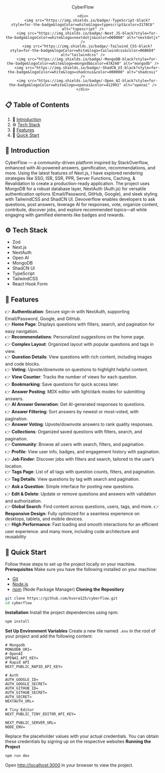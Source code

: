 <div align="center">
  <br />
    CyberFlow
  <br />

    <div>
        <img src="https://img.shields.io/badge/-TypeScript-black?style=for-the-badge&logoColor=white&logo=typescript&color=3178C6" alt="typescript" />
        <img src="https://img.shields.io/badge/-Next_JS-black?style=for-the-badge&logoColor=white&logo=nextdotjs&color=000000" alt="nextdotjs" />
        <img src="https://img.shields.io/badge/-Tailwind_CSS-black?style=for-the-badge&logoColor=white&logo=tailwindcss&color=06B6D4" alt="tailwindcss" />
        <img src="https://img.shields.io/badge/-MongoDB-black?style=for-the-badge&logoColor=white&logo=mongodb&color=47A248" alt="mongodb" />
        <img src="https://img.shields.io/badge/-ShadCN_UI-black?style=for-the-badge&logoColor=white&logo=shadcnui&color=000000" alt="shadcnui" />
        <img src="https://img.shields.io/badge/-Open_AI-black?style=for-the-badge&logoColor=white&logo=openai&color=412991" alt="openai" />
    </div>

</div>

## 📋 <a name="table">Table of Contents</a>

1. 🤖 [Introduction](#introduction)
2. ⚙️ [Tech Stack](#tech-stack)
3. 🔋 [Features](#features)
4. 🤸 [Quick Start](#quick-start)

## <a name="introduction">🤖 Introduction</a>

CyberFlow — a community-driven platform inspired by StackOverflow, enhanced with AI-powered answers, gamification, recommendations, and more. Using the latest features of Next.js, I have explored rendering strategies like SSG, ISR, SSR, PPR, Server Functions, Caching, & Revalidation to create a production-ready application.
The project uses MongoDB for a robust database layer, NextAuth (Auth.js) for versatile authentication options (Email/Password, GitHub, Google), and sleek styling with TailwindCSS and ShadCN UI. Devoverflow enables developers to ask questions, post answers, leverage AI for responses, vote, organize content, contribute, discover jobs, and explore recommended topics—all while engaging with gamified elements like badges and rewards.

## <a name="tech-stack">⚙️ Tech Stack</a>

- Zod
- Next.js
- NextAuth
- Open AI
- MongoDB
- ShadCN UI
- TypeScript
- TailwindCSS
- React Hook Form

## <a name="features">🔋 Features</a>

👉 **Authentication**: Secure sign-in with NextAuth, supporting Email/Password, Google, and GitHub.  
👉 **Home Page**: Displays questions with filters, search, and pagination for easy navigation.  
👉 **Recommendations**: Personalized suggestions on the home page.  
👉 **Complex Layout**: Organized layout with popular questions and tags in view.  
👉 **Question Details**: View questions with rich content, including images and code blocks.  
👉 **Voting**: Upvote/downvote on questions to highlight helpful content.  
👉 **View Counter**: Tracks the number of views for each question.  
👉 **Bookmarking**: Save questions for quick access later.  
👉 **Answer Posting**: MDX editor with light/dark modes for submitting answers.  
👉 **AI Answer Generation**: Get AI-generated responses to questions.  
👉 **Answer Filtering**: Sort answers by newest or most-voted, with pagination.  
👉 **Answer Voting**: Upvote/downvote answers to rank quality responses.  
👉 **Collections**: Organized saved questions with filters, search, and pagination.  
👉 **Community**: Browse all users with search, filters, and pagination.  
👉 **Profile**: View user info, badges, and engagement history with pagination.  
👉 **Job Finder**: Discover jobs with filters and search, tailored to the user’s location.  
👉 **Tags Page**: List of all tags with question counts, filters, and pagination.  
👉 **Tag Details**: View questions by tag with search and pagination.  
👉 **Ask a Question**: Simple interface for posting new questions.  
👉 **Edit & Delete**: Update or remove questions and answers with validation and authorization.  
👉 **Global Search**: Find content across questions, users, tags, and more.
👉 **Responsive Design**: Fully optimized for a seamless experience on desktops, tablets, and mobile devices.  
👉 **High Performance**: Fast loading and smooth interactions for an efficient user experience.
and many more, including code architecture and reusability

## <a name="quick-start">🤸 Quick Start</a>

Follow these steps to set up the project locally on your machine.
**Prerequisites**
Make sure you have the following installed on your machine:

- [Git](https://git-scm.com/)
- [Node.js](https://nodejs.org/en)
- [npm](https://www.npmjs.com/) (Node Package Manager)
  **Cloning the Repository**

```bash
git clone https://github.com/kvora125/cyberflow.git
cd cyberflow
```

**Installation**
Install the project dependencies using npm:

```bash
npm install
```

**Set Up Environment Variables**
Create a new file named `.env` in the root of your project and add the following content:

```env
# Mongodb
MONGODB_URI=
# OpenAI
OPENAI_API_KEY=
# Rapid API
NEXT_PUBLIC_RAPID_API_KEY=

# Auth
AUTH_GOOGLE_ID=
AUTH_GOOGLE_SECRET=
AUTH_GITHUB_ID=
AUTH_GITHUB_SECRET=
AUTH_SECRET=
NEXTAUTH_URL=

# Tiny Editor
NEXT_PUBLIC_TINY_EDITOR_API_KEY=

NEXT_PUBLIC_SERVER_URL=
NODE_ENV=
```

Replace the placeholder values with your actual credentials. You can obtain these credentials by signing up on the respective websites
**Running the Project**

```bash
npm run dev
```

Open [http://localhost:3000](http://localhost:3000) in your browser to view the project.

#
